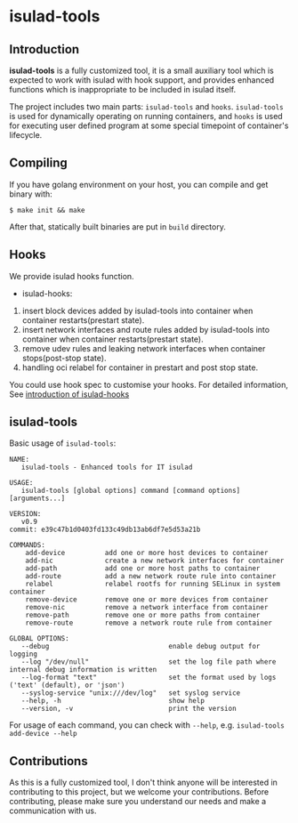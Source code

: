 # isulad-tools

## Introduction

**isulad-tools** is a fully customized tool,
it is a small auxiliary tool which is expected to work with isulad with hook support,
and provides enhanced functions which is inappropriate to be included in isulad itself.

The project includes two main parts: `isulad-tools` and `hooks`.
`isulad-tools` is used for dynamically operating on running containers,
and `hooks` is used for executing user defined program at some special timepoint of container's lifecycle.

## Compiling

If you have golang environment on your host, you can compile and get binary with:

```
$ make init && make
```

After that, statically built binaries are put in `build` directory.

## Hooks

We provide isulad hooks function.

* isulad-hooks:
 1. insert block devices added by isulad-tools into container when container restarts(prestart state).
 2. insert network interfaces and route rules added by isulad-tools into container when container restarts(prestart state).
 3. remove udev rules and leaking network interfaces when container stops(post-stop state).
 4. handling oci relabel for container in prestart and post stop state.

You could use hook spec to customise your hooks.
For detailed information, See [introduction of isulad-hooks](hooks/isulad-hooks/README.md)

## isulad-tools

Basic usage of `isulad-tools`:

```
NAME:
   isulad-tools - Enhanced tools for IT isulad

USAGE:
   isulad-tools [global options] command [command options] [arguments...]

VERSION:
   v0.9
commit: e39c47b1d0403fd133c49db13ab6df7e5d53a21b

COMMANDS:
    add-device          add one or more host devices to container
    add-nic             create a new network interfaces for container
    add-path            add one or more host paths to container
    add-route           add a new network route rule into container
    relabel             relabel rootfs for running SELinux in system container
    remove-device       remove one or more devices from container
    remove-nic          remove a network interface from container
    remove-path         remove one or more paths from container
    remove-route        remove a network route rule from container

GLOBAL OPTIONS:
   --debug                              enable debug output for logging
   --log "/dev/null"                    set the log file path where internal debug information is written
   --log-format "text"                  set the format used by logs ('text' (default), or 'json')
   --syslog-service "unix:///dev/log"   set syslog service
   --help, -h                           show help
   --version, -v                        print the version
```

For usage of each command, you can check with `--help`, e.g. `isulad-tools add-device --help`

## Contributions

As this is a fully customized tool, I don't think anyone will be interested in contributing to this project,
but we welcome your contributions. Before contributing, please make sure you understand our needs and
make a communication with us.
